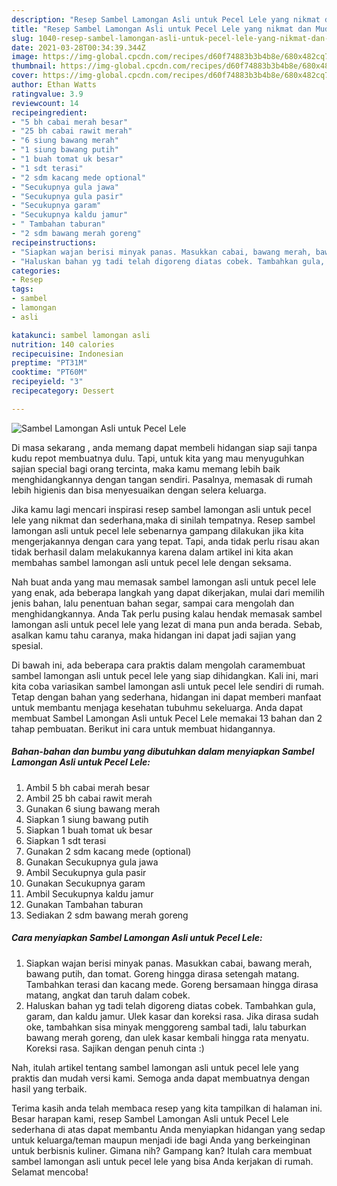 ```yaml
---
description: "Resep Sambel Lamongan Asli untuk Pecel Lele yang nikmat dan Mudah Dibuat"
title: "Resep Sambel Lamongan Asli untuk Pecel Lele yang nikmat dan Mudah Dibuat"
slug: 1040-resep-sambel-lamongan-asli-untuk-pecel-lele-yang-nikmat-dan-mudah-dibuat
date: 2021-03-28T00:34:39.344Z
image: https://img-global.cpcdn.com/recipes/d60f74883b3b4b8e/680x482cq70/sambel-lamongan-asli-untuk-pecel-lele-foto-resep-utama.jpg
thumbnail: https://img-global.cpcdn.com/recipes/d60f74883b3b4b8e/680x482cq70/sambel-lamongan-asli-untuk-pecel-lele-foto-resep-utama.jpg
cover: https://img-global.cpcdn.com/recipes/d60f74883b3b4b8e/680x482cq70/sambel-lamongan-asli-untuk-pecel-lele-foto-resep-utama.jpg
author: Ethan Watts
ratingvalue: 3.9
reviewcount: 14
recipeingredient:
- "5 bh cabai merah besar"
- "25 bh cabai rawit merah"
- "6 siung bawang merah"
- "1 siung bawang putih"
- "1 buah tomat uk besar"
- "1 sdt terasi"
- "2 sdm kacang mede optional"
- "Secukupnya gula jawa"
- "Secukupnya gula pasir"
- "Secukupnya garam"
- "Secukupnya kaldu jamur"
- " Tambahan taburan"
- "2 sdm bawang merah goreng"
recipeinstructions:
- "Siapkan wajan berisi minyak panas. Masukkan cabai, bawang merah, bawang putih, dan tomat. Goreng hingga dirasa setengah matang. Tambahkan terasi dan kacang mede. Goreng bersamaan hingga dirasa matang, angkat dan taruh dalam cobek."
- "Haluskan bahan yg tadi telah digoreng diatas cobek. Tambahkan gula, garam, dan kaldu jamur. Ulek kasar dan koreksi rasa. Jika dirasa sudah oke, tambahkan sisa minyak menggoreng sambal tadi, lalu taburkan bawang merah goreng, dan ulek kasar kembali hingga rata menyatu. Koreksi rasa. Sajikan dengan penuh cinta :)"
categories:
- Resep
tags:
- sambel
- lamongan
- asli

katakunci: sambel lamongan asli 
nutrition: 140 calories
recipecuisine: Indonesian
preptime: "PT31M"
cooktime: "PT60M"
recipeyield: "3"
recipecategory: Dessert

---
```



![Sambel Lamongan Asli untuk Pecel Lele](https://img-global.cpcdn.com/recipes/d60f74883b3b4b8e/680x482cq70/sambel-lamongan-asli-untuk-pecel-lele-foto-resep-utama.jpg)

Di masa  sekarang , anda memang dapat membeli hidangan siap saji tanpa kudu repot membuatnya dulu. Tapi, untuk kita yang mau menyuguhkan sajian special bagi orang tercinta, maka kamu memang lebih baik menghidangkannya dengan tangan sendiri. Pasalnya, memasak di rumah lebih higienis dan bisa menyesuaikan dengan selera keluarga.

Jika kamu lagi mencari inspirasi resep sambel lamongan asli untuk pecel lele yang nikmat dan sederhana,maka di sinilah tempatnya. Resep sambel lamongan asli untuk pecel lele  sebenarnya gampang dilakukan jika kita mengerjakannya dengan cara yang tepat. Tapi, anda tidak perlu risau akan tidak berhasil dalam melakukannya 
karena dalam artikel ini kita akan membahas sambel lamongan asli untuk pecel lele dengan seksama.  



Nah buat anda yang mau memasak sambel lamongan asli untuk pecel lele yang enak, ada beberapa langkah yang dapat dikerjakan, mulai dari memilih jenis bahan, lalu penentuan bahan segar, sampai cara mengolah dan menghidangkannya. Anda Tak perlu pusing kalau hendak memasak sambel lamongan asli untuk pecel lele yang lezat di mana pun anda berada. Sebab, asalkan kamu  tahu caranya, maka hidangan ini dapat jadi sajian yang spesial.

Di bawah ini, ada beberapa cara praktis  dalam mengolah caramembuat sambel lamongan asli untuk pecel lele yang siap dihidangkan. Kali ini, mari kita coba variasikan sambel lamongan asli untuk pecel lele sendiri di rumah. Tetap dengan bahan yang sederhana, hidangan ini dapat memberi manfaat untuk membantu menjaga kesehatan tubuhmu sekeluarga. Anda dapat membuat Sambel Lamongan Asli untuk Pecel Lele memakai 13 bahan dan 2 tahap pembuatan. Berikut ini cara untuk membuat hidangannya.

<!--inarticleads1-->

##### Bahan-bahan dan bumbu yang dibutuhkan dalam menyiapkan Sambel Lamongan Asli untuk Pecel Lele:

1. Ambil 5 bh cabai merah besar
1. Ambil 25 bh cabai rawit merah
1. Gunakan 6 siung bawang merah
1. Siapkan 1 siung bawang putih
1. Siapkan 1 buah tomat uk besar
1. Siapkan 1 sdt terasi
1. Gunakan 2 sdm kacang mede (optional)
1. Gunakan Secukupnya gula jawa
1. Ambil Secukupnya gula pasir
1. Gunakan Secukupnya garam
1. Ambil Secukupnya kaldu jamur
1. Gunakan  Tambahan taburan
1. Sediakan 2 sdm bawang merah goreng




<!--inarticleads2-->

##### Cara menyiapkan Sambel Lamongan Asli untuk Pecel Lele:

1. Siapkan wajan berisi minyak panas. Masukkan cabai, bawang merah, bawang putih, dan tomat. Goreng hingga dirasa setengah matang. Tambahkan terasi dan kacang mede. Goreng bersamaan hingga dirasa matang, angkat dan taruh dalam cobek.
1. Haluskan bahan yg tadi telah digoreng diatas cobek. Tambahkan gula, garam, dan kaldu jamur. Ulek kasar dan koreksi rasa. Jika dirasa sudah oke, tambahkan sisa minyak menggoreng sambal tadi, lalu taburkan bawang merah goreng, dan ulek kasar kembali hingga rata menyatu. Koreksi rasa. Sajikan dengan penuh cinta :)




Nah, itulah artikel tentang  sambel lamongan asli untuk pecel lele  yang praktis dan mudah versi kami. Semoga anda dapat membuatnya dengan hasil yang terbaik. 

Terima kasih anda telah membaca resep yang kita tampilkan di halaman ini. Besar harapan kami, resep  Sambel Lamongan Asli untuk Pecel Lele sederhana di atas dapat membantu Anda menyiapkan hidangan yang sedap untuk keluarga/teman maupun menjadi ide bagi Anda yang berkeinginan untuk berbisnis kuliner. Gimana nih? Gampang kan? Itulah cara membuat sambel lamongan asli untuk pecel lele yang bisa Anda kerjakan di rumah. Selamat mencoba!

